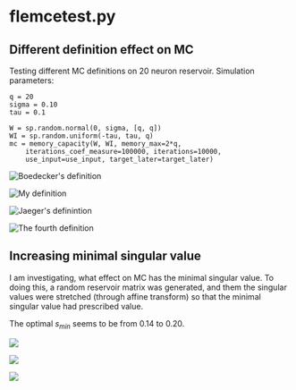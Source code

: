 flemcetest.py
=============

Different definition effect on MC
---------------------------------

Testing different MC definitions on 20 neuron reservoir. Simulation parameters:

	q = 20
	sigma = 0.10
	tau = 0.1

	W = sp.random.normal(0, sigma, [q, q])
	WI = sp.random.uniform(-tau, tau, q)
	mc = memory_capacity(W, WI, memory_max=2*q, 
		iterations_coef_measure=100000, iterations=10000, 
		use_input=use_input, target_later=target_later)

![Boedecker's definition](difdef/figure0.png)

![My definition](difdef/figure1.png)

![Jaeger's definintion](difdef/figure2.png)

![The fourth definition](difdef/figure3.png)


Increasing minimal singular value
---------------------------------

I am investigating, what effect on MC has the minimal singular value. To doing this, a random reservoir matrix was generated, and them the singular values were stretched (through affine transform) so that the minimal singular value had prescribed value.

The optimal $s_{min}$ seems to be from $0.14$ to $0.20$.

![](figure0.png)

![](figure1.png)

![](figure2.png)